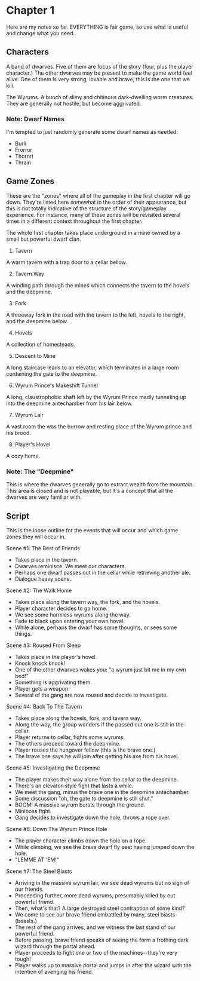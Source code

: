 # Chapter 1

Here are my notes so far. EVERYTHING is fair game, so use what is useful and change
what you need.

## Characters

A band of dwarves. Five of them are focus of the story (four, plus the player character.)
The other dwarves may be present to make the game world feel alive. One of them is very
strong, lovable and brave, this is the one that we kill.

The Wyrums. A bunch of slimy and chitinous dark-dwelling worm creatures. They are generally
not hostile, but become aggrivated.

### Note: Dwarf Names

I'm tempted to just randomly generate some dwarf names as needed:

- Burli
- Frorror
- Thornri
- Thrain

## Game Zones

These are the "zones" where all of the gameplay in the first chapter will go down.
They're listed here somewhat in the order of their appearance, but this is not totally
indicative of the structure of the story/gameplay experience. For instance, many of
these zones will be revisited several times in a different context throughout the
first chapter.

The whole first chapter takes place underground in a mine owned by a small but
powerful dwarf clan.

1. Tavern

A warm tavern with a trap door to a cellar bellow.

2. Tavern Way

A winding path through the mines which connects the tavern to the hovels and the deepmine.

3. Fork

A threeway fork in the road with the tavern to the left, hovels to the right, and
the deepmine below.

4. Hovels

A collection of homesteads.

5. Descent to Mine

A long staircase leads to an elevator, which terminates in a large room containing the
gate to the deepmine.

6. Wyrum Prince's Makeshift Tunnel

A long, claustrophobic shaft left by the Wyrum Prince madly tunneling up into the 
deepmine antechamber from his lair below.

7. Wyrum Lair

A vast room the was the burrow and resting place of the Wyrum prince and his brood.

8. Player's Hovel

A cozy home.

### Note: The "Deepmine"

This is where the dwarves generally go to extract wealth from the mountain.
This area is closed and is not playable, but it's a concept that all the dwarves
are very familiar with.

## Script

This is the loose outline for the events that will occur and which game zones they will
occur in.

Scene #1: The Best of Friends

- Takes place in the tavern.
- Dwarves reminisce. We meet our characters.
- Perhaps one dwarf passes out in the cellar while retrieving another ale.
- Dialogue heavy scene.

Scene #2: The Walk Home

- Takes place along the tavern way, the fork, and the hovels.
- Player character decides to go home.
- We see some harmless wyrums along the way.
- Fade to black upon entering your own hovel.
- While alone, perhaps the dwarf has some thoughts, or sees some things.

Scene #3: Roused From Sleep

- Takes place in the player's hovel.
- Knock knock knock!
- One of the other dwarves wakes you: "a wyrum just bit me in my own bed!"
- Something is aggrivating them.
- Player gets a weapon.
- Several of the gang are now roused and decide to investigate.

Scene #4: Back To The Tavern

- Takes place along the hovels, fork, and tavern way.
- Along the way, the group wonders if the passed out one is still in the cellar.
- Player returns to cellar, fights some wyrums.
- The others proceed toward the deep mine.
- Player rouses the hungover fellow (this is the brave one.)
- The brave one says he will join after getting his axe from his hovel.

Scene #5: Investigating the Deepmine

- The player makes their way alone from the cellar to the deepmine.
- There's an elevator-style fight that lasts a while.
- We meet the gang, minus the brave one in the deepmine antechamber.
- Some discussion "oh, the gate to deepmine is still shut."
- BOOM! A massive wyrum bursts through the ground.
- Miniboss fight.
- Gang decides to investigate down the hole, throws a rope over.

Scene #6: Down The Wyrum Prince Hole

- The player character climbs down the hole on a rope.
- While climbing, we see the brave dwarf fly past having jumped down the hole.
- "LEMME AT 'EM!"

Scene #7: The Steel Biasts

- Arriving in the massive wyrum lair, we see dead wyrums but no sign of our friends.
- Proceeding further, more dead wyrums, presumably killed by out powerful friend.
- Then, what's that? A large destroyed steel contraption of some kind?
- We come to see our brave friend embattled by many, steel biasts (beasts.)
- The rest of the gang arrives, and we witness the last stand of our powerful friend.
- Before passing, brave friend speaks of seeing the form a frothing dark wizard through the portal ahead.
- Player proceeds to fight one or two of the machines--they're very tough!
- Player walks up to massive portal and jumps in after the wizard with the intention of avenging his friend.